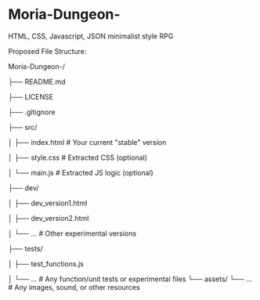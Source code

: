 # Moria-Dungeon-
HTML, CSS, Javascript, JSON minimalist style RPG 

Proposed File Structure:

Moria-Dungeon-/

├── README.md

├── LICENSE

├── .gitignore

├── src/

│   ├── index.html  # Your current "stable" version

│   ├── style.css   # Extracted CSS (optional)

│   └── main.js     # Extracted JS logic (optional)

├── dev/

│   ├── dev_version1.html

│   ├── dev_version2.html

│   └── ...          # Other experimental versions

├── tests/

│   ├── test_functions.js

│   └── ...           # Any function/unit tests or experimental files
└── assets/
    └── ...                # Any images, sound, or other resources
